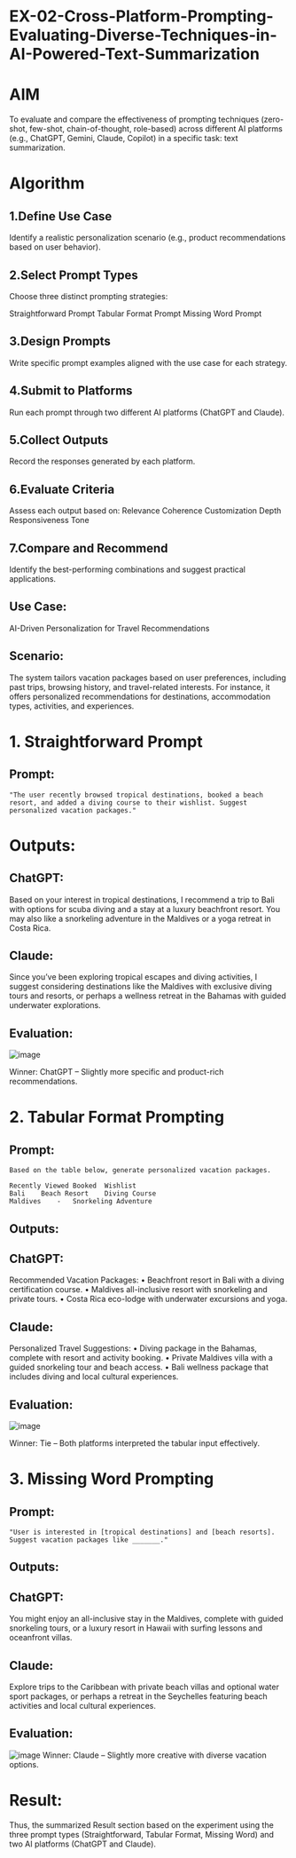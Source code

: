 # EX-02-Cross-Platform-Prompting-Evaluating-Diverse-Techniques-in-AI-Powered-Text-Summarization

# AIM
To evaluate and compare the effectiveness of prompting techniques (zero-shot, few-shot, chain-of-thought, role-based) across different AI platforms (e.g., ChatGPT, Gemini, Claude, Copilot) in a specific task: text summarization.

# Algorithm
## 1.Define Use Case
Identify a realistic personalization scenario (e.g., product recommendations based on user behavior).

## 2.Select Prompt Types
Choose three distinct prompting strategies:

Straightforward Prompt Tabular Format Prompt Missing Word Prompt

## 3.Design Prompts
Write specific prompt examples aligned with the use case for each strategy.

## 4.Submit to Platforms
Run each prompt through two different AI platforms (ChatGPT and Claude).

## 5.Collect Outputs
Record the responses generated by each platform.

## 6.Evaluate Criteria
Assess each output based on: Relevance Coherence Customization Depth Responsiveness Tone

## 7.Compare and Recommend
Identify the best-performing combinations and suggest practical applications.

## Use Case:
AI-Driven Personalization for Travel Recommendations

## Scenario:
The system tailors vacation packages based on user preferences, including past trips, browsing history, and travel-related interests. For instance, it offers personalized recommendations for destinations, accommodation types, activities, and experiences.

# 1. Straightforward Prompt
## Prompt:
```
"The user recently browsed tropical destinations, booked a beach resort, and added a diving course to their wishlist. Suggest personalized vacation packages."
```
# Outputs:
## ChatGPT:
Based on your interest in tropical destinations, I recommend a trip to Bali with options for scuba diving and a stay at a luxury beachfront resort. You may also like a snorkeling adventure in the Maldives or a yoga retreat in Costa Rica.

## Claude:
Since you’ve been exploring tropical escapes and diving activities, I suggest considering destinations like the Maldives with exclusive diving tours and resorts, or perhaps a wellness retreat in the Bahamas with guided underwater explorations.

## Evaluation:
![image](https://github.com/user-attachments/assets/308bc314-5856-4768-9a7b-fc1e1105a784)

Winner: ChatGPT – Slightly more specific and product-rich recommendations.

# 2. Tabular Format Prompting
## Prompt:
```
Based on the table below, generate personalized vacation packages.

Recently Viewed	Booked	Wishlist
Bali	Beach Resort	Diving Course
Maldives	-	Snorkeling Adventure
```
## Outputs:
## ChatGPT:
Recommended Vacation Packages: • Beachfront resort in Bali with a diving certification course. • Maldives all-inclusive resort with snorkeling and private tours. • Costa Rica eco-lodge with underwater excursions and yoga.

## Claude:
Personalized Travel Suggestions: • Diving package in the Bahamas, complete with resort and activity booking. • Private Maldives villa with a guided snorkeling tour and beach access. • Bali wellness package that includes diving and local cultural experiences.

## Evaluation:
![image](https://github.com/user-attachments/assets/55327465-b176-4823-933a-1e42f4129479)

Winner: Tie – Both platforms interpreted the tabular input effectively.

# 3. Missing Word Prompting
## Prompt:
```
"User is interested in [tropical destinations] and [beach resorts]. Suggest vacation packages like _______."
```
## Outputs:
## ChatGPT:
You might enjoy an all-inclusive stay in the Maldives, complete with guided snorkeling tours, or a luxury resort in Hawaii with surfing lessons and oceanfront villas.

## Claude:
Explore trips to the Caribbean with private beach villas and optional water sport packages, or perhaps a retreat in the Seychelles featuring beach activities and local cultural experiences.

## Evaluation:
![image](https://github.com/user-attachments/assets/979ab7be-3bdc-44e1-af9b-40c822bdc37d)
Winner: Claude – Slightly more creative with diverse vacation options.

# Result:
Thus, the summarized Result section based on the experiment using the three prompt types (Straightforward, Tabular Format, Missing Word) and two AI platforms (ChatGPT and Claude).


